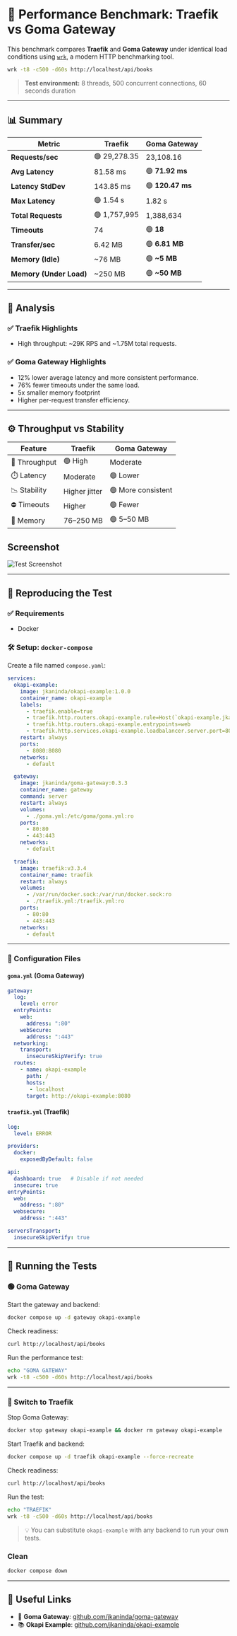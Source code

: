 # 🚀 Performance Benchmark: Traefik vs Goma Gateway

This benchmark compares **Traefik** and **Goma Gateway** under identical load conditions using [`wrk`](https://github.com/wg/wrk), a modern HTTP benchmarking tool.

```bash
wrk -t8 -c500 -d60s http://localhost/api/books
```

> **Test environment:** 8 threads, 500 concurrent connections, 60 seconds duration

---

## 📊 Summary

| **Metric**              | **Traefik**  | **Goma Gateway** |
| ----------------------- | ------------ | ---------------- |
| **Requests/sec**        | 🟢 29,278.35 | 23,108.16        |
| **Avg Latency**         | 81.58 ms     | 🟢 **71.92 ms**  |
| **Latency StdDev**      | 143.85 ms    | 🟢 **120.47 ms** |
| **Max Latency**         | 🟢 1.54 s    | 1.82 s           |
| **Total Requests**      | 🟢 1,757,995 | 1,388,634        |
| **Timeouts**            | 74           | 🟢 **18**        |
| **Transfer/sec**        | 6.42 MB      | 🟢 **6.81 MB**   |
| **Memory (Idle)**       | \~76 MB      | 🟢 **\~5 MB**    |
| **Memory (Under Load)** | \~250 MB     | 🟢 **\~50 MB**   |

---

## 🧠 Analysis

### ✅ Traefik Highlights

* High throughput: \~29K RPS and \~1.75M total requests.

### ✅ Goma Gateway Highlights

* 12% lower average latency and more consistent performance.
* 76% fewer timeouts under the same load.
* 5x smaller memory footprint
* Higher per-request transfer efficiency.

---

## ⚙️ Throughput vs Stability

| Feature       | Traefik       | Goma Gateway       |
| ------------- | ------------- | ------------------ |
| 🚦 Throughput | 🟢 High       | Moderate           |
| ⏱️ Latency    | Moderate      | 🟢 Lower           |
| 📉 Stability  | Higher jitter | 🟢 More consistent |
| ⛔ Timeouts    | Higher        | 🟢 Fewer           |
| 🧠 Memory     | 76–250 MB     | 🟢 5–50 MB         |

## Screenshot


![Test Screenshot](https://raw.githubusercontent.com/jkaninda/goma-gateway-vs-traefik/main/screenshot.png)

---

## 🧪 Reproducing the Test

### ✅ Requirements

* Docker

### 🛠️ Setup: `docker-compose`

Create a file named `compose.yaml`:

```yaml
services:
  okapi-example:
    image: jkaninda/okapi-example:1.0.0
    container_name: okapi-example
    labels:
      - traefik.enable=true
      - traefik.http.routers.okapi-example.rule=Host(`okapi-example.jkaninda.dev`) || Host(`localhost`)
      - traefik.http.routers.okapi-example.entrypoints=web
      - traefik.http.services.okapi-example.loadbalancer.server.port=8080
    restart: always
    ports:
      - 8080:8080
    networks:
      - default

  gateway:
    image: jkaninda/goma-gateway:0.3.3
    container_name: gateway
    command: server
    restart: always
    volumes:
      - ./goma.yml:/etc/goma/goma.yml:ro
    ports:
      - 80:80
      - 443:443
    networks:
      - default

  traefik:
    image: traefik:v3.3.4
    container_name: traefik
    restart: always
    volumes:
      - /var/run/docker.sock:/var/run/docker.sock:ro
      - ./traefik.yml:/traefik.yml:ro
    ports:
      - 80:80
      - 443:443
    networks:
      - default
```

---

### 🔧 Configuration Files

#### `goma.yml` (Goma Gateway)

```yaml
gateway:
  log:
    level: error
  entryPoints:
    web:
      address: ":80"
    webSecure:
      address: ":443"
  networking:
    transport:
      insecureSkipVerify: true
  routes:
    - name: okapi-example
      path: /
      hosts:
       - localhost
      target: http://okapi-example:8080
```

#### `traefik.yml` (Traefik)

```yaml
log:
  level: ERROR

providers:
  docker:
    exposedByDefault: false

api:
  dashboard: true   # Disable if not needed
  insecure: true
entryPoints:
  web:
    address: ":80"
  websecure:
    address: ":443"

serversTransport:
  insecureSkipVerify: true
```

---

## 🚦 Running the Tests

### 🟢 Goma Gateway

Start the gateway and backend:

```sh
docker compose up -d gateway okapi-example
```

Check readiness:

```sh
curl http://localhost/api/books
```

Run the performance test:

```sh
echo "GOMA GATEWAY"
wrk -t8 -c500 -d60s http://localhost/api/books
```

---

### 🔁 Switch to Traefik

Stop Goma Gateway:

```sh
docker stop gateway okapi-example && docker rm gateway okapi-example
```

Start Traefik and backend:

```sh
docker compose up -d traefik okapi-example --force-recreate
```

Check readiness:

```sh
curl http://localhost/api/books
```

Run the test:

```sh
echo "TRAEFIK"
wrk -t8 -c500 -d60s http://localhost/api/books
```

> 💡 You can substitute `okapi-example` with any backend to run your own tests.

### Clean

```sh
docker compose down
```
---

## 🔗 Useful Links

* 🔧 **Goma Gateway**: [github.com/jkaninda/goma-gateway](https://github.com/jkaninda/goma-gateway)
* 📚 **Okapi Example**: [github.com/jkaninda/okapi-example](https://github.com/jkaninda/okapi-example)

